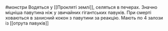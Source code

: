 #монстри 
Водяться у [[Прокляті землі]], селяться в печерах.
Значно міцніша павутина ніж у звичайних гігантських павуків. При смерті ховаються в захисний кокон з павутини за реакцію.
Мають по 4 залози із [[отрута павуків]]